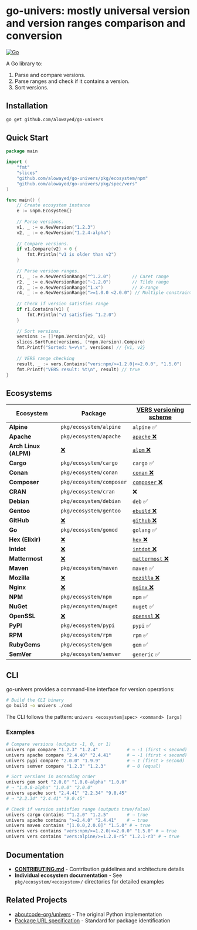# go-univers: mostly universal version and version ranges comparison and conversion

[![Go](https://github.com/alowayed/go-univers/actions/workflows/go.yml/badge.svg?branch=main)](https://github.com/alowayed/go-univers/actions/workflows/go.yml)

A Go library to:
1. Parse and compare versions.
2. Parse ranges and check if it contains a version.
3. Sort versions.

## Installation

```bash
go get github.com/alowayed/go-univers
```

## Quick Start

```go
package main

import (
    "fmt"
    "slices"
    "github.com/alowayed/go-univers/pkg/ecosystem/npm"
    "github.com/alowayed/go-univers/pkg/spec/vers"
)

func main() {
    // Create ecosystem instance
    e := &npm.Ecosystem{}
    
    // Parse versions.
    v1, _ := e.NewVersion("1.2.3")
    v2, _ := e.NewVersion("1.2.4-alpha")
    
    // Compare versions.
    if v1.Compare(v2) < 0 {
        fmt.Println("v1 is older than v2")
    }
    
    // Parse version ranges.
    r1, _ := e.NewVersionRange("^1.2.0")        // Caret range
    r2, _ := e.NewVersionRange("~1.2.0")        // Tilde range  
    r3, _ := e.NewVersionRange("1.x")           // X-range
    r4, _ := e.NewVersionRange(">=1.0.0 <2.0.0") // Multiple constraints
    
    // Check if version satisfies range
    if r1.Contains(v1) {
        fmt.Println("v1 satisfies ^1.2.0")
    }
    
    // Sort versions.
    versions := []*npm.Version{v2, v1}
    slices.SortFunc(versions, (*npm.Version).Compare)
    fmt.Printf("Sorted: %+v\n", versions) // {v1, v2}
    
    // VERS range checking
    result, _ := vers.Contains("vers:npm/>=1.2.0|<=2.0.0", "1.5.0")
    fmt.Printf("VERS result: %t\n", result) // true
}
```

## Ecosystems

| Ecosystem | Package | [VERS versioning scheme](https://github.com/package-url/vers-spec/blob/main/VERSION-RANGE-SPEC.rst#some-of-the-known-versioning-schemes) |
|-----------|---------|-----------|
| **Alpine** | `pkg/ecosystem/alpine` | `alpine` ✅ |
| **Apache** | `pkg/ecosystem/apache` | [`apache` ❌](https://github.com/alowayed/go-univers/issues/74) |
| **Arch Linux (ALPM)** | [❌](https://github.com/alowayed/go-univers/issues/75) | [`alpm` ❌](https://github.com/alowayed/go-univers/issues/76) |
| **Cargo** | `pkg/ecosystem/cargo` | `cargo` ✅ |
| **Conan** | `pkg/ecosystem/conan` | [`conan` ❌](https://github.com/alowayed/go-univers/issues/59) |
| **Composer** | `pkg/ecosystem/composer` | [`composer` ❌](https://github.com/alowayed/go-univers/issues/54) |
| **CRAN** | `pkg/ecosystem/cran` | ❌ |
| **Debian** | `pkg/ecosystem/debian` | `deb` ✅ |
| **Gentoo** | `pkg/ecosystem/gentoo` | [`ebuild` ❌](https://github.com/alowayed/go-univers/issues/70) |
| **GitHub** | [❌](https://github.com/alowayed/go-univers/issues/77) | [`github` ❌](https://github.com/alowayed/go-univers/issues/78) |
| **Go** | `pkg/ecosystem/gomod` | `golang` ✅ |
| **Hex (Elixir)** | [❌](https://github.com/alowayed/go-univers/issues/79) | [`hex` ❌](https://github.com/alowayed/go-univers/issues/80) |
| **Intdot** | [❌](https://github.com/alowayed/go-univers/issues/89) | [`intdot` ❌](https://github.com/alowayed/go-univers/issues/90) |
| **Mattermost** | [❌](https://github.com/alowayed/go-univers/issues/87) | [`mattermost` ❌](https://github.com/alowayed/go-univers/issues/88) |
| **Maven** | `pkg/ecosystem/maven` | `maven` ✅ |
| **Mozilla** | [❌](https://github.com/alowayed/go-univers/issues/85) | [`mozilla` ❌](https://github.com/alowayed/go-univers/issues/86) |
| **Nginx** | [❌](https://github.com/alowayed/go-univers/issues/81) | [`nginx` ❌](https://github.com/alowayed/go-univers/issues/82) |
| **NPM** | `pkg/ecosystem/npm` | `npm` ✅ |
| **NuGet** | `pkg/ecosystem/nuget` | `nuget` ✅ |
| **OpenSSL** | [❌](https://github.com/alowayed/go-univers/issues/83) | [`openssl` ❌](https://github.com/alowayed/go-univers/issues/84) |
| **PyPI** | `pkg/ecosystem/pypi` | `pypi` ✅ |
| **RPM** | `pkg/ecosystem/rpm` | `rpm` ✅ |
| **RubyGems** | `pkg/ecosystem/gem` | `gem` ✅ |
| **SemVer** | `pkg/ecosystem/semver` | `generic` ✅ |

## CLI

go-univers provides a command-line interface for version operations:

```bash
# Build the CLI binary
go build -o univers ./cmd
```

The CLI follows the pattern: `univers <ecosystem|spec> <command> [args]`

### Examples

```bash
# Compare versions (outputs -1, 0, or 1)
univers npm compare "1.2.3" "1.2.4"           # → -1 (first < second)
univers apache compare "2.4.40" "2.4.41"      # → -1 (first < second)
univers pypi compare "2.0.0" "1.9.9"          # → 1 (first > second)
univers semver compare "1.2.3" "1.2.3"        # → 0 (equal)

# Sort versions in ascending order
univers gem sort "2.0.0" "1.0.0-alpha" "1.0.0"
# → "1.0.0-alpha" "1.0.0" "2.0.0"
univers apache sort "2.4.41" "2.2.34" "9.0.45"
# → "2.2.34" "2.4.41" "9.0.45"

# Check if version satisfies range (outputs true/false)
univers cargo contains "^1.2.0" "1.2.5"       # → true
univers apache contains ">=2.4.0" "2.4.41"    # → true
univers maven contains "[1.0.0,2.0.0]" "1.5.0" # → true
univers vers contains "vers:npm/>=1.2.0|<=2.0.0" "1.5.0" # → true
univers vers contains "vers:alpine/>=1.2.0-r5" "1.2.1-r3" # → true
```

## Documentation

- **[CONTRIBUTING.md](./CONTRIBUTING.md)** - Contribution guidelines and architecture details
- **Individual ecosystem documentation** - See `pkg/ecosystem/<ecosystem>/` directories for detailed examples

## Related Projects

- [aboutcode-org/univers](https://github.com/aboutcode-org/univers) - The original Python implementation
- [Package URL specification](https://github.com/package-url/purl-spec) - Standard for package identification
